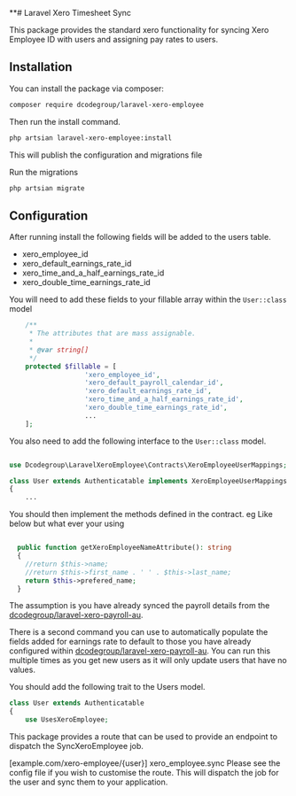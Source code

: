 **# Laravel Xero Timesheet Sync

This package provides the standard xero functionality for syncing Xero Employee ID with users and assigning pay rates to
users.

## Installation

You can install the package via composer:

```bash
composer require dcodegroup/laravel-xero-employee
```

Then run the install command.

```bash
php artsian laravel-xero-employee:install
```

This will publish the configuration and migrations file

Run the migrations

```bash
php artsian migrate
```

## Configuration

After running install the following fields will be added to the users table.

* xero_employee_id
* xero_default_earnings_rate_id
* xero_time_and_a_half_earnings_rate_id
* xero_double_time_earnings_rate_id

You will need to add these fields to your fillable array within the `User::class` model

```php
    /**
     * The attributes that are mass assignable.
     *
     * @var string[]
     */
    protected $fillable = [
                   'xero_employee_id',
                   'xero_default_payroll_calendar_id',
                   'xero_default_earnings_rate_id',
                   'xero_time_and_a_half_earnings_rate_id',
                   'xero_double_time_earnings_rate_id',
                   ...
    ];

```

You also need to add the following interface to the `User::class` model.

```php 

use Dcodegroup\LaravelXeroEmployee\Contracts\XeroEmployeeUserMappings;

class User extends Authenticatable implements XeroEmployeeUserMappings
{
    ...

```

You should then implement the methods defined in the contract.
eg Like below but what ever your using

```php

  public function getXeroEmployeeNameAttribute(): string
  {
    //return $this->name;
    //return $this->first_name . ' ' . $this->last_name;
    return $this->prefered_name;
  }

```

The assumption is you have already synced the payroll details from the [dcodegroup/laravel-xero-payroll-au](https://github.com/dcodegroup/laravel-xero-payroll-au).

There is a second command you can use to automatically populate the fields added for earnings rate to default to those you have already configured within  [dcodegroup/laravel-xero-payroll-au](https://github.com/dcodegroup/laravel-xero-payroll-au). 
You can run this multiple times as you get new users as it will only update users that have no values.

You should add the following trait to the Users model.

```php
class User extends Authenticatable
{
    use UsesXeroEmployee;

```

This package provides a route that can be used to provide an endpoint to dispatch the SyncXeroEmployee job.

[example.com/xero-employee/{user}] xero_employee.sync Please see the config file if you wish to customise the route. This will dispatch the job for the user and sync them to your application.

